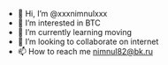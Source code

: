 - 👋 Hi, I’m @xxxnimnulxxx
- 👀 I’m interested in BTC
- 🌱 I’m currently learning moving
- 💞️ I’m looking to collaborate on internet
- 📫 How to reach me nimnul82@bk.ru

<!---
xxxnimnulxxx/xxxnimnulxxx is a ✨ special ✨ repository because its `README.md` (this file) appears on your GitHub profile.
You can click the Preview link to take a look at your changes.
--->
